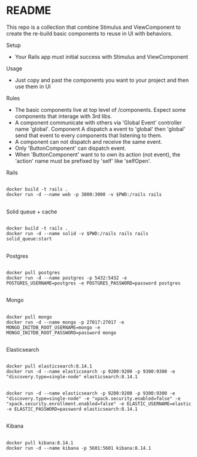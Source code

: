 # README

This repo is a collection that combine Stimulus and ViewComponent to create the re-build basic components to reuse in UI with behaviors.

Setup
* Your Rails app must initial success with Stimulus and ViewComponent

Usage
* Just copy and past the components you want to your project and then use them in UI

Rules
* The basic components live at top level of /components. Expect some components that interage with 3rd libs.
* A component communicate with others via 'Global Event' controller name 'global'. Component A dispatch a event to 'global' then 'global' send that event to every components that listening to them.
* A component can not dispatch and receive the same event.
* Only 'ButtonComponent' can dispatch event.
* When 'ButtonComponent' want to to own its action (not event), the 'action' name must be prefixed by 'self' like 'selfOpen'.

Rails
  ##
    docker build -t rails .
    docker run -d --name web -p 3000:3000 -v $PWD:/rails rails
  ##
Solid queue + cache
  ##
    docker build -t rails .
    docker run -d --name solid -v $PWD:/rails rails rails solid_queue:start
  ##
Postgres
  ##
    docker pull postgres
    docker run -d --name postgres -p 5432:5432 -e POSTGRES_USERNAME=postgres -e POSTGRES_PASSWORD=password postgres
  ##
Mongo
  ##
    docker pull mongo
    docker run -d --name mongo -p 27017:27017 -e MONGO_INITDB_ROOT_USERNAME=mongo -e MONGO_INITDB_ROOT_PASSWORD=password mongo
  ##
Elasticsearch
  ##
    docker pull elasticsearch:8.14.1
    docker run -d --name elasticsearch -p 9200:9200 -p 9300:9300 -e "discovery.type=single-node" elasticsearch:8.14.1
  ##
  ##
    docker run -d --name elasticsearch -p 9200:9200 -p 9300:9300 -e "discovery.type=single-node" -e "xpack.security.enabled=false" -e "xpack.security.enrollment.enabled=false" -e ELASTIC_USERNAME=elastic -e ELASTIC_PASSWORD=password elasticsearch:8.14.1
  ##
Kibana
  ##
    docker pull kibana:8.14.1
    docker run -d --name kibana -p 5601:5601 kibana:8.14.1
  ##